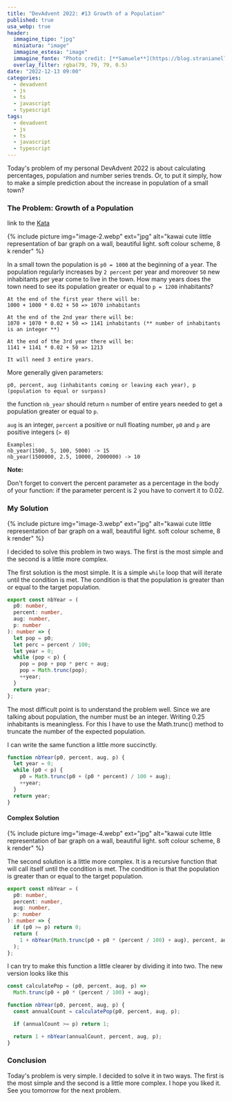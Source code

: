 ```yaml
---
title: "DevAdvent 2022: #13 Growth of a Population"
published: true
usa_webp: true
header:
  immagine_tipo: "jpg"
  miniatura: "image"
  immagine_estesa: "image"
  immagine_fonte: "Photo credit: [**Samuele**](https://blog.stranianelli.com/)"
  overlay_filter: rgba(79, 79, 79, 0.5)
date: "2022-12-13 09:00"
categories:
  - devadvent
  - js
  - ts
  - javascript
  - typescript
tags:
  - devadvent
  - js
  - ts
  - javascript
  - typescript
---
```


Today's problem of my personal DevAdvent 2022 is about calculating percentages, population and number series trends. Or, to put it simply, how to make a simple prediction about the increase in population of a small town?

### The Problem: Growth of a Population

link to the [Kata](https://www.codewars.com/kata/563b662a59afc2b5120000c6)

{% include picture img="image-2.webp" ext="jpg" alt="kawai cute little representation of bar graph on a wall, beautiful light. soft colour scheme, 8 k render" %}

In a small town the population is `p0 = 1000` at the beginning of a year. The population regularly increases by `2 percent` per year and moreover `50` new inhabitants per year come to live in the town. How many years does the town need to see its population greater or equal to `p = 1200` inhabitants?

```
At the end of the first year there will be:
1000 + 1000 * 0.02 + 50 => 1070 inhabitants

At the end of the 2nd year there will be:
1070 + 1070 * 0.02 + 50 => 1141 inhabitants (** number of inhabitants is an integer **)

At the end of the 3rd year there will be:
1141 + 1141 * 0.02 + 50 => 1213

It will need 3 entire years.
```

More generally given parameters:

```
p0, percent, aug (inhabitants coming or leaving each year), p (population to equal or surpass)
```

the function `nb_year` should return `n` number of entire years needed to get a population greater or equal to `p`.

`aug` is an integer, `percent` a positive or null floating number, `p0` and `p` are positive integers (`> 0`)

```
Examples:
nb_year(1500, 5, 100, 5000) -> 15
nb_year(1500000, 2.5, 10000, 2000000) -> 10
```

**Note:**

Don't forget to convert the percent parameter as a percentage in the body of your function: if the parameter percent is 2 you have to convert it to 0.02.

### My Solution

{% include picture img="image-3.webp" ext="jpg" alt="kawai cute little representation of bar graph on a wall, beautiful light. soft colour scheme, 8 k render" %}

I decided to solve this problem in two ways. The first is the most simple and the second is a little more complex.

The first solution is the most simple. It is a simple `while` loop that will iterate until the condition is met. The condition is that the population is greater than or equal to the target population.

```ts
export const nbYear = (
  p0: number,
  percent: number,
  aug: number,
  p: number
): number => {
  let pop = p0;
  let perc = percent / 100;
  let year = 0;
  while (pop < p) {
    pop = pop + pop * perc + aug;
    pop = Math.trunc(pop);
    ++year;
  }
  return year;
};
```

The most difficult point is to understand the problem well. Since we are talking about population, the number must be an integer. Writing 0.25 inhabitants is meaningless. For this I have to use the Math.trunc() method to truncate the number of the expected population.

I can write the same function a little more succinctly.

```js
function nbYear(p0, percent, aug, p) {
  let year = 0;
  while (p0 < p) {
    p0 = Math.trunc(p0 + (p0 * percent) / 100 + aug);
    ++year;
  }
  return year;
}
```

#### Complex Solution

{% include picture img="image-4.webp" ext="jpg" alt="kawai cute little representation of bar graph on a wall, beautiful light. soft colour scheme, 8 k render" %}

The second solution is a little more complex. It is a recursive function that will call itself until the condition is met. The condition is that the population is greater than or equal to the target population.

```ts
export const nbYear = (
  p0: number,
  percent: number,
  aug: number,
  p: number
): number => {
  if (p0 >= p) return 0;
  return (
    1 + nbYear(Math.trunc(p0 + p0 * (percent / 100) + aug), percent, aug, p)
  );
};
```

I can try to make this function a little clearer by dividing it into two. The new version looks like this

```js
const calculatePop = (p0, percent, aug, p) =>
  Math.trunc(p0 + p0 * (percent / 100) + aug);

function nbYear(p0, percent, aug, p) {
  const annualCount = calculatePop(p0, percent, aug, p);

  if (annualCount >= p) return 1;

  return 1 + nbYear(annualCount, percent, aug, p);
}
```

### Conclusion

Today's problem is very simple. I decided to solve it in two ways. The first is the most simple and the second is a little more complex. I hope you liked it. See you tomorrow for the next problem.
